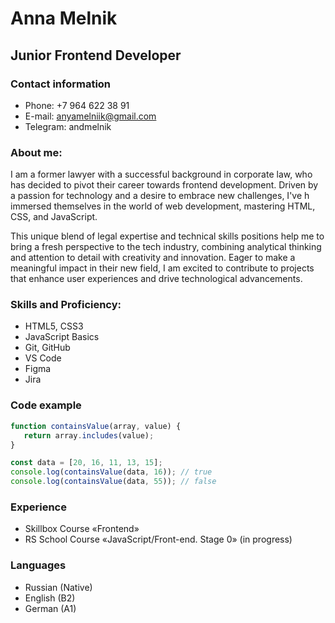 # Anna Melnik
## Junior Frontend Developer
### Contact information
* Phone: +7 964 622 38 91
* E-mail: anyamelniik@gmail.com
* Telegram: andmelnik

### About me: 

I am a former lawyer with a successful background in corporate law, who has decided to pivot their career towards frontend development. Driven by a passion for technology and a desire to embrace new challenges, I've h immersed themselves in the world of web development, mastering HTML, CSS, and JavaScript. 

This unique blend of legal expertise and technical skills positions help me to bring a fresh perspective to the tech industry, combining analytical thinking and attention to detail with creativity and innovation. Eager to make a meaningful impact in their new field, I am excited to contribute to projects that enhance user experiences and drive technological advancements.

### Skills and Proficiency:
* HTML5, CSS3
* JavaScript Basics
* Git, GitHub
* VS Code
* Figma 
* Jira

### Code example 
```javascript
function containsValue(array, value) {
   return array.includes(value);
}

const data = [20, 16, 11, 13, 15];
console.log(containsValue(data, 16)); // true
console.log(containsValue(data, 55)); // false
```

### Experience 
* Skillbox Course «Frontend»
* RS School Course «JavaScript/Front-end. Stage 0» (in progress)


### Languages
* Russian (Native)
* English (B2)
* German (A1)
